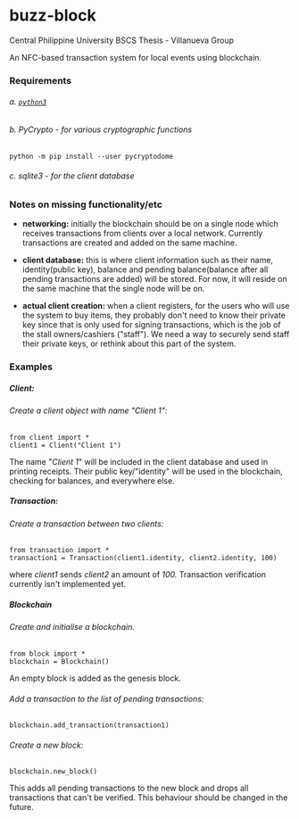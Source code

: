 # buzz-block

Central Philippine University BSCS Thesis - Villanueva Group

An NFC-based transaction system for local events using blockchain.

### Requirements

###### a. [`python3`](https://www.python.org/downloads/)

###### b. PyCrypto - for various cryptographic functions

```
python -m pip install --user pycryptodome
```

###### c. sqlite3 - for the client database

### Notes on missing functionality/etc

- __networking:__ initially the blockchain should be on a single node which receives transactions from clients over a local network. Currently transactions are created and added on the same machine.

- __client database:__ this is where client information such as their name, identity(public key), balance and pending balance(balance after all pending transactions are added) will be stored. For now, it will reside on the same machine that the single node will be on.

- __actual client creation:__ when a client registers, for the users who will use the system to buy items, they probably don't need to know their private key since that is only used for signing transactions, which is the job of the stall owners/cashiers ("staff"). We need a way to securely send staff their private keys, or rethink about this part of the system.

### Examples

##### Client:

###### Create a client object with name "Client 1":

```
from client import *
client1 = Client("Client 1")
```

The name "_Client 1_" will be included in the client database and used in printing receipts. Their public key/"identity" will be used in the blockchain, checking for balances, and everywhere else.

##### Transaction:

###### Create a transaction between two clients:

```
from transaction import *
transaction1 = Transaction(client1.identity, client2.identity, 100)
```

where _client1_ sends _client2_ an amount of _100._ Transaction verification currently isn't implemented yet.

##### Blockchain

###### Create and initialise a blockchain.

```
from block import *
blockchain = Blockchain()
```

An empty block is added as the genesis block.

###### Add a transaction to the list of pending transactions:

```
blockchain.add_transaction(transaction1)
```

###### Create a new block:

```
blockchain.new_block()
```

This adds all pending transactions to the new block and drops all transactions that can't be verified. This behaviour should be changed in the future.
